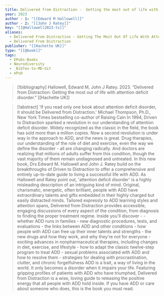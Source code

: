 ```yaml
---
title: Delivered from Distraction -  Getting the most out of life with attention deficit disorder
year: 2023
author - 1: "[[Edward M Hallowell]]"
author - 2: "[[John J Ratey]]"
key: "[[@Hallowell2023-ts]]"
aliases:
  - Delivered From Distraction - Getting The Most Out Of Life With Attention Deficit Disorder
  - Delivered From Distraction
publisher: "[[Hachette UK]]"
type: "[[@book]]"
tags:
  - EPubs-Books
  - Neurodiversity
  - _BibTex-to-MD-Git
  - ePub
---
```


> [!bibliography]
> Hallowell, Edward M, John J Ratey. 2023. “Delivered from Distraction: Getting the most out of life with attention deficit disorder.” [[Hachette UK]]

> [!abstract]
> 'If you read only one book about attention deficit disorder, it should be Delivered from Distraction.' Michael Thompson, Ph.D., New York Times bestselling co-author of Raising Cain In 1994, Driven to Distraction sparked a revolution in our understanding of attention deficit disorder. Widely recognized as the classic in the field, the book has sold more than a million copies. Now a second revolution is under way in the approach to ADD, and the news is great. Drug therapies, our understanding of the role of diet and exercise, even the way we define the disorder - all are changing radically. And doctors are realizing that millions of adults suffer from this condition, though the vast majority of them remain undiagnosed and untreated. In this new book, Drs Edward M. Hallowell and John J. Ratey build on the breakthroughs of Driven to Distraction to offer a comprehensive and entirely up-to-date guide to living a successful life with ADD. As Hallowell and Ratey point out, 'attention deficit disorder' is a highly misleading description of an intriguing kind of mind. Original, charismatic, energetic, often brilliant, people with ADD have extraordinary talents and gifts embedded in their highly charged but easily distracted minds. Tailored expressly to ADD learning styles and attention spans, Delivered from Distraction provides accessible, engaging discussions of every aspect of the condition, from diagnosis to finding the proper treatment regime. Inside you'll discover -  - whether ADD runs in families - new diagnostic procedures, tests, and evaluations - the links between ADD and other conditions - how people with ADD can free up their inner talents and strengths - the new drugs and how they work, and why they're not for everyone - exciting advances in nonpharmaceutical therapies, including changes in diet, exercise, and lifestyle - how to adapt the classic twelve-step program to treat ADD - sexual problems associated with ADD and how to resolve them - strategies for dealing with procrastination, clutter, and chronic forgetfulness ADD is a trait, a way of living in the world. It only becomes a disorder when it impairs your life. Featuring gripping profiles of patients with ADD who have triumphed, Delivered from Distraction is a wise, loving guide to releasing the positive energy that all people with ADD hold inside. If you have ADD or care about someone who does, this is the book you must read.